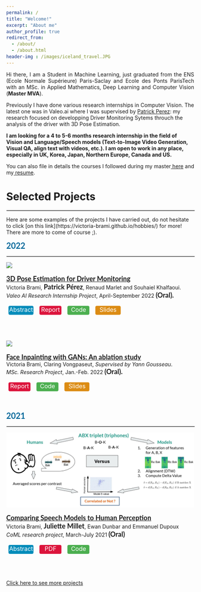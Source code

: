 ```yaml
---
permalink: /
title: "Welcome!"
excerpt: "About me"
author_profile: true
redirect_from: 
  - /about/
  - /about.html
header-img : /images/iceland_travel.JPG
--- 
```


<p style="width:100%;text-align:justify;">Hi there, I am a Student in Machine Learning, just graduated from the ENS (Ecole Normale Supérieure) Paris-Saclay and Ecole des Ponts ParisTech with an MSc. in Applied Mathematics, Deep Learning and Computer Vision (<b>Master MVA</b>). 

Previously I have done various research internships in Computer Vision. The latest one was in Valeo.ai where I was supervised by <a href="http://ptrckprz.github.io" style="width:100%;text-align:justify;">Patrick Perez</a>: my research focused on developping Driver Monitoring Sytems throuch the analysis of the driver with 3D Pose Estimation.</p>

<b style="width:100%;text-align:justify;">I am looking for a 4 to 5-6 months research internship in the field of Vision and Language/Speech models (Text-to-Image Video Generation, Visual QA, align text with videos, etc.). I am open to work in any place, especially in UK, Korea, Japan, Northern Europe, Canada and US.</b>



<p style="width:100%;text-align:justify;">You can also file in details the courses I followed during my master<a href="https://victoria-brami.github.io/courses/"> here</a> and my<a style="width:100%;text-align:justify;" href="https://victoria-brami.github.io/cv/"> resume</a>.</p>
<p style="width:100%;text-align:justify;"></p>

<h1>Selected Projects</h1>
<hr style="border:1px solid #d3d3d3;width:100%;text-align:left;margin-left:0">
Here are some examples of the projects I have carried out, do not hesitate to click [on this link](https://victoria-brami.github.io/hobbies/) for more!
There are more to come of course ;).


<head>
<style>
.buttons {
  background-color: #04AA6D;
  border: none;
  color: white;
  width: 3.7em;
  padding: 0 0em;
  height: 1.5em;
  text-align: center;
  text-decoration: none;
  display: inline-block;
  font-size: 16px;
  cursor: pointer;
  margin: 4px 6px;
  color: white;
}
.buttonsRed1 {cursor: pointer; border-radius: 4px; background-color: #DC143C;}
.buttonsGreen1 {border-radius: 4px; background-color: #4CAF50;}
.buttonsBlue1 { width: 4.2em; border-radius: 4px; background-color: #008CBA;}
.buttonsOrange1 { width: 4.2em; border-radius: 4px; background-color: #DC8C14;}
table, th, td {
  border: 0px solid black;
  border-collapse: collapse;
}
date_title {
    font-family: 'Lato', Verdana, Helvetica, sans-serif;
    font-size: 22px;
    text-align: left;
}
strong {
    font-family: 'Lato', Verdana, Helvetica, sans-serif;
    font-size: 18px;
    }
heading {
    font-family: 'Lato', Verdana, Helvetica, sans-serif;
    font-size: 22px;
}
papertitle {
    font-family: 'Lato', Verdana, Helvetica, sans-serif;
    font-size: 18px;
    font-weight: bold;
}
name {
    font-family: 'Lato', Verdana, Helvetica, sans-serif;
    font-size: 32px;
    }
.one
    {
    width: 160px;
    height: 160px;
    position: relative;
    }
.two
    {
    width: 160px;
    height: 160px;
    position: absolute;
    transition: opacity .2s ease-in-out;
    -moz-transition: opacity .2s ease-in-out;
    -webkit-transition: opacity .2s ease-in-out;
    }
.fade {
     transition: opacity .2s ease-in-out;
     -moz-transition: opacity .2s ease-in-out;
     -webkit-transition: opacity .2s ease-in-out;
    }
span.highlight {
        background-color: #ffffd0;
    }
/* Publications post css */

.list-work{
  width: 100%;
}

.list-work img {
  -webkit-transition: -webkit-transform 0.35s;
  transition: -webkit-transform 0.35s;
  -o-transition: transform 0.35s;
  vertical-align: middle;
  transition: transform 0.35s;
  transition: transform 0.35s, -webkit-transform 0.35s;
  object-fit: contain;
  background-color: white;
  width: 300px;
  height: 225px;
  margin: 10px;
  vertical-align: middle;
  float: left;
}

.list-work img:hover {
  -webkit-transform: scale3d(0.9, 0.9, 1);
          transform: scale3d(0.9, 0.9, 1);
}
</style>
</head>


<body>
<date_title><b style="color:#069;">2022</b></date_title>
  <hr style="border:1px solid #d3d3d3;width:100%;text-align:left;margin-left:0">
<div class="list-work">
      <a href="">
        <img src="../images/vp11_3_test_visual_single.gif"> <!-- Image is mandatory for publications -->
      </a>
      <span>
      <p><a href="https://victoria-brami.github.io">
      <papertitle>3D Pose Estimation for Driver Monitoring</papertitle></a><br>
      Victoria Brami,  <strong>Patrick Pérez</strong>, Renaud Marlet and Souhaiel Khalfaoui.<br>
      <em>Valeo AI Research Internship Project</em>, April-September 2022 <strong>(Oral).</strong><br>
      <p align=justify> 
      </p>
<div class="buttons buttonsBlue1">
<buttons id="toDemoButton" class="float-left submit-button" title="Each year, almost 20 000 people die in Europe's roads in car accidents. Driver's distraction accounts for 20% of them. We propose to investigate the best 3D Driver Realtime Pose Estimation for action recognition purpose and understand car passengers needs. This is an opportunity for the automotive industry since driver and interior monitoring systems (DMS and IMS), which require the detailed understanding of a car’s passengers typically with a single camera, are gaining more importance every day. Systems that detect driver’s drowsiness or distraction are already deployed in numerous vehicles, and will continue to expand as new laws make them mandatory.">Abstract</buttons>
</div>
<div class="buttons buttonsRed1">
<buttons id="toPdfButton" class="float-left submit-button" >Report</buttons>
</div>
<script type="text/javascript">
    document.getElementById("toPdfButton").onclick = function () {
        location.href = "../files/reports/report_mva_valeo.pdf";
    };
</script>
<div class="buttons buttonsGreen1">
<buttons id="toCodeButton" class="float-left submit-button" >Code</buttons>
</div>
<script type="text/javascript">
    document.getElementById("toCodeButton").onclick = function () {
        location.href = "https://github.com/victoria-brami/pose_estimation_benchmark.git";
    };
</script>
<div class="buttons buttonsOrange1">
    <buttons id="toSlidesButton" class="float-left submit-button" >Slides</buttons>
    </div>
    <script type="text/javascript">
        document.getElementById("toCodeButton").onclick = function () {
            location.href = "../files/slides/valeoai_presentation.pdf";
        };
  </script> <p align=justify> 
      </p><br><br><br>
<div class="list-work">
      <a href="">
        <img src="../images/celebA_inpainting.gif"> <!-- Image is mandatory for publications -->
      </a>
      <span>
      <p><a href="https://victoria-brami.github.io">
      <papertitle>Face Inpainting with GANs: An ablation study</papertitle></a><br>
      Victoria Brami, Claring Vongpaseut, <i>Supervised by Yann Gousseau</i>.<br>
      <em>MSc. Research Project</em>, Jan.-Feb. 2022 <strong>(Oral).</strong><br>
       <div class="buttons buttonsRed1">
    <buttons id="toPdfButton" class="float-left submit-button" >Report</buttons>
    </div>
    <script type="text/javascript">
        document.getElementById("toPdfButton").onclick = function () {
            location.href = "../files/reports/Inpainting_project.pdf";
        };
    </script>
    <div class="buttons buttonsGreen1">
    <buttons id="toCodeButton" class="float-left submit-button" >Code</buttons>
    </div>
    <script type="text/javascript">
        document.getElementById("toCodeButton").onclick = function () {
            location.href = "https://github.com/victoria-brami/mva_inpainting_project.git";
        };
  </script>
  <div class="buttons buttonsOrange1">
    <buttons id="toSlidesButton" class="float-left submit-button" >Slides</buttons>
    </div>
    <script type="text/javascript">
        document.getElementById("toCodeButton").onclick = function () {
            location.href = "../slides/Inpainting_presentation.pdf";
        };
  </script>
      <p align=justify> 
      </p><br><br>
<date_title><b style="color:#069;">2021</b></date_title>
  <hr style="border:1px solid #d3d3d3;width:100%;text-align:left;margin-left:0">
  <div class="list-work">
      <a href="">
        <img src="../images/speech_evaluation_pipeline.JPG">
      </a>
      <span>
      <p><a href="https://victoria-brami.github.io">
      <papertitle>Comparing Speech Models to Human Perception</papertitle></a><br>
       Victoria Brami,  <strong>Juliette Millet</strong>, Ewan Dunbar and Emmanuel Dupoux<br>
      <em>CoML research project</em>, March-July 2021 <strong>(Oral)</strong><br>
      <p align=justify> 
      </p>
  <div class="buttons buttonsBlue1">
  <buttons id="toDemoButton" class="float-left submit-button" title="What happens in the brain when humans perceive speech? We lay the ground for a new and expansive field of research aimed at reproducing human speech perception behaviour, by developing easy-to-use reference data and evaluation tools. In short, just as the past half-century has developed and tested thousands of speech perception experiments on human listeners, we develop a set of 'speech perception experiments for machines,' in order to find and close the gap between human and machine.">Abstract</buttons>
  </div>
  <div class="buttons buttonsRed1">
  <buttons id="toPdfButton" class="float-left submit-button" >PDF</buttons>
  </div>
  <script type="text/javascript">
      document.getElementById("toPdfButton").onclick = function () {
          location.href = "https://victoria-brami.github.io";
      };
  </script>
  <div class="buttons buttonsGreen1">
  <buttons id="toCodeButton" class="float-left submit-button">Code</buttons>
  </div>
  <script type="text/javascript">
      document.getElementById("toCodeButton").onclick = function () {
          location.href = "https://github.com/victoria-brami/pose_estimation_benchmark.git";
      };
  </script><br><br>
    <p align=justify> 
      </p><br><br>
  <a style="text-align:center;font-size:22;" href="https://victoria-brami.github.io/projects/">Click here to see more projects</a>
